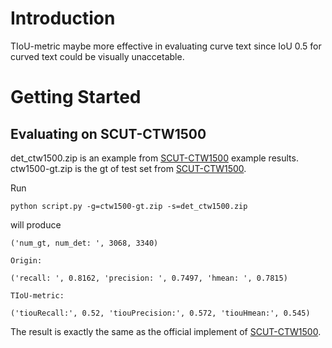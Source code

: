# Introduction
  
  TIoU-metric maybe more effective in evaluating curve text since IoU 0.5 for curved text could be visually unaccetable.
  
# Getting Started

## Evaluating on SCUT-CTW1500
det_ctw1500.zip is an example from [SCUT-CTW1500](https://github.com/Yuliang-Liu/Curve-Text-Detector/tree/master/tools/ctw1500_evaluation) example results. 
ctw1500-gt.zip is the gt of test set  from [SCUT-CTW1500](https://github.com/Yuliang-Liu/Curve-Text-Detector).

Run
  ```shell
  python script.py -g=ctw1500-gt.zip -s=det_ctw1500.zip
```
will produce 

```
('num_gt, num_det: ', 3068, 3340) 

Origin:

('recall: ', 0.8162, 'precision: ', 0.7497, 'hmean: ', 0.7815)

TIoU-metric:

('tiouRecall:', 0.52, 'tiouPrecision:', 0.572, 'tiouHmean:', 0.545)
```

The result is exactly the same as the official implement of [SCUT-CTW1500](https://github.com/Yuliang-Liu/Curve-Text-Detector/tree/master/tools/ctw1500_evaluation).
